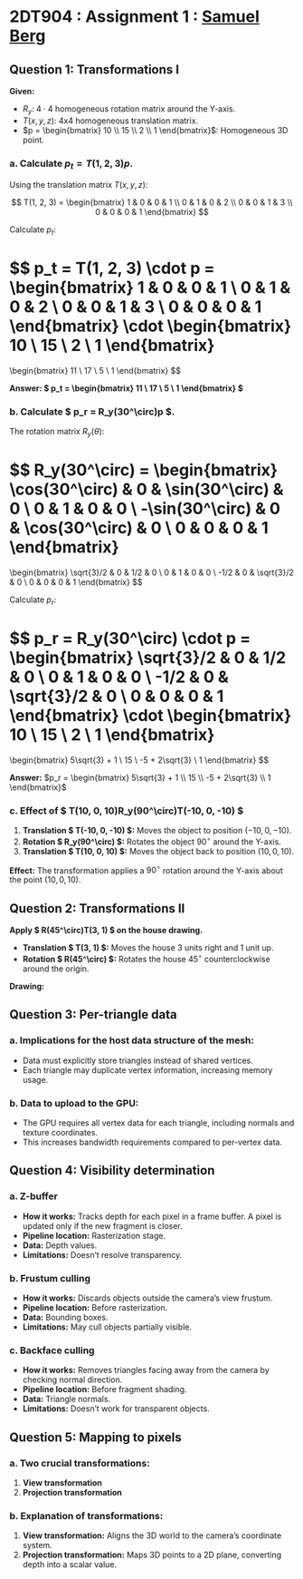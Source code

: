 # 2DT904 : Assignment 1 : [Samuel Berg](mailto:sb224sc@student.lnu.se)

## **Question 1: Transformations I**

**Given:**

- $R_y$: $4\cdot4$ homogeneous rotation matrix around the Y-axis.
- $T(x, y, z)$: 4x4 homogeneous translation matrix.
- $p = \begin{bmatrix} 10 \\ 15 \\ 2 \\ 1 \end{bmatrix}$: Homogeneous 3D point.

### **a. Calculate $p_t = T(1, 2, 3)p$.**

Using the translation matrix $T(x, y, z)$:

$$
T(1, 2, 3) = \begin{bmatrix}
1 & 0 & 0 & 1 \\
0 & 1 & 0 & 2 \\
0 & 0 & 1 & 3 \\
0 & 0 & 0 & 1
\end{bmatrix}
$$

Calculate $p_t$:

$$
p_t = T(1, 2, 3) \cdot p =
\begin{bmatrix}
1 & 0 & 0 & 1 \\
0 & 1 & 0 & 2 \\
0 & 0 & 1 & 3 \\
0 & 0 & 0 & 1
\end{bmatrix}
\cdot
\begin{bmatrix}
10 \\ 15 \\ 2 \\ 1
\end{bmatrix}
=
\begin{bmatrix}
11 \\ 17 \\ 5 \\ 1
\end{bmatrix}
$$

**Answer: $ p_t = \begin{bmatrix} 11 \\ 17 \\ 5 \\ 1 \end{bmatrix} $**

### **b. Calculate $ p_r = R_y(30^\circ)p $.**

The rotation matrix $R_y(\theta)$:

$$
R_y(30^\circ) =
\begin{bmatrix}
\cos(30^\circ) & 0 & \sin(30^\circ) & 0 \\
0 & 1 & 0 & 0 \\
-\sin(30^\circ) & 0 & \cos(30^\circ) & 0 \\
0 & 0 & 0 & 1
\end{bmatrix}
=
\begin{bmatrix}
\sqrt{3}/2 & 0 & 1/2 & 0 \\
0 & 1 & 0 & 0 \\
-1/2 & 0 & \sqrt{3}/2 & 0 \\
0 & 0 & 0 & 1
\end{bmatrix}
$$

Calculate $p_r$:

$$
p_r = R_y(30^\circ) \cdot p =
\begin{bmatrix}
\sqrt{3}/2 & 0 & 1/2 & 0 \\
0 & 1 & 0 & 0 \\
-1/2 & 0 & \sqrt{3}/2 & 0 \\
0 & 0 & 0 & 1
\end{bmatrix}
\cdot
\begin{bmatrix}
10 \\ 15 \\ 2 \\ 1
\end{bmatrix}
=
\begin{bmatrix}
5\sqrt{3} + 1 \\ 15 \\ -5 + 2\sqrt{3} \\ 1
\end{bmatrix}
$$

**Answer:**
$p_r = \begin{bmatrix} 5\sqrt{3} + 1 \\ 15 \\ -5 + 2\sqrt{3} \\ 1 \end{bmatrix}$

### **c. Effect of $ T(10, 0, 10)R_y(90^\circ)T(-10, 0, -10) $**

1. **Translation $ T(-10, 0, -10) $:** Moves the object to position $(-10, 0, -10)$.
2. **Rotation $ R_y(90^\circ) $:** Rotates the object $90^\circ$ around the Y-axis.
3. **Translation $ T(10, 0, 10) $:** Moves the object back to position $(10, 0, 10)$.

**Effect:**
The transformation applies a $90^\circ$ rotation around the Y-axis about the point $(10, 0, 10)$.

## **Question 2: Transformations II**

**Apply $ R(45^\circ)T(3, 1) $ on the house drawing.**

- **Translation $ T(3, 1) $:** Moves the house 3 units right and 1 unit up.
- **Rotation $ R(45^\circ) $:** Rotates the house $45^\circ$ counterclockwise around the origin.

**Drawing:**

## **Question 3: Per-triangle data**

### **a. Implications for the host data structure of the mesh:**

- Data must explicitly store triangles instead of shared vertices.
- Each triangle may duplicate vertex information, increasing memory usage.

### **b. Data to upload to the GPU:**

- The GPU requires all vertex data for each triangle, including normals and texture coordinates.
- This increases bandwidth requirements compared to per-vertex data.

## **Question 4: Visibility determination**

### **a. Z-buffer**

- **How it works:** Tracks depth for each pixel in a frame buffer. A pixel is updated only if the new fragment is closer.
- **Pipeline location:** Rasterization stage.
- **Data:** Depth values.
- **Limitations:** Doesn’t resolve transparency.

### **b. Frustum culling**

- **How it works:** Discards objects outside the camera’s view frustum.
- **Pipeline location:** Before rasterization.
- **Data:** Bounding boxes.
- **Limitations:** May cull objects partially visible.

### **c. Backface culling**

- **How it works:** Removes triangles facing away from the camera by checking normal direction.
- **Pipeline location:** Before fragment shading.
- **Data:** Triangle normals.
- **Limitations:** Doesn’t work for transparent objects.

## **Question 5: Mapping to pixels**

### **a. Two crucial transformations:**

1. **View transformation**
2. **Projection transformation**

### **b. Explanation of transformations:**

1. **View transformation:** Aligns the 3D world to the camera’s coordinate system.
2. **Projection transformation:** Maps 3D points to a 2D plane, converting depth into a scalar value.
